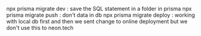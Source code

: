 npx prisma migrate dev : save the SQL statement in a folder in prisma
npx prisma migrate push : don't data in db
npx prisma migrate deploy : working with local db first and then we sent change to online deployment but we don't use this to neon.tech